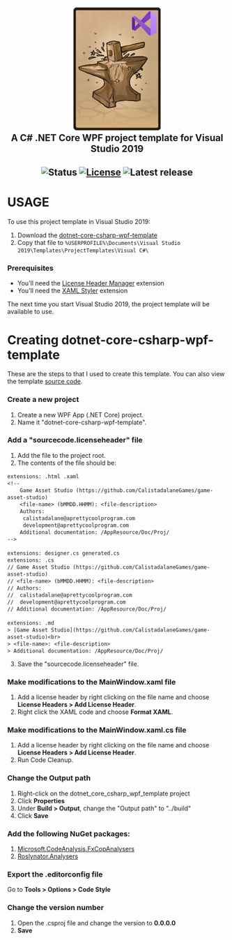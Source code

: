 <h2 align="center">
  <img src="repodata/img/dotnet-core-csharp-wpf-template-logo.png" alt="C# .NET Core WPF project template logo" width="200">
  <br>
  A C# .NET Core WPF project template for Visual Studio 2019
  <br>
</h2>

<h2 align="center">

  ![Status](https://img.shields.io/badge/status-active-brightgreen.svg)
  [![License](https://img.shields.io/badge/license-Apache%202.0-blue.svg)](https://www.apache.org/licenses/LICENSE-2.0)
  ![Latest release](https://img.shields.io/badge/latest%20release-b200727-blue.svg)

</h2>

# USAGE
To use this project template in Visual Studio 2019:
1. Download the [dotnet-core-csharp-wpf-template](export/dotnet-core-csharp-wpf-template.zip)
2. Copy that file to `%USERPROFILE%\Documents\Visual Studio 2019\Templates\ProjectTemplates\Visual C#\`

### Prerequisites
* You'll need the [License Header Manager](https://marketplace.visualstudio.com/items?itemName=StefanWenig.LicenseHeaderManager) extension
* You'll need the [XAML Styler](https://marketplace.visualstudio.com/items?itemName=TeamXavalon.XAMLStyler) extension

The next time you start Visual Studio 2019, the project template will be available to use.

# Creating dotnet-core-csharp-wpf-template
These are the steps to that I used to create this template. You can also view the template [source code](src).

### Create a new project
1. Create a new WPF App (.NET Core) project.
2. Name it "dotnet-core-csharp-wpf-template".

### Add a "sourcecode.licenseheader" file
1. Add the file to the project root.
2. The contents of the file should be:
```
﻿extensions: .html .xaml
<!--
	Game Asset Studio (https://github.com/CalistadalaneGames/game-asset-studio)
	<file-name> (bMMDD.HHMM): <file-description>
	Authors:
	 calistadalane@aprettycoolprogram.com
	 development@aprettycoolprogram.com
	Additional documentation: /AppResource/Doc/Proj/
-->

extensions: designer.cs generated.cs
extensions: .cs
// Game Asset Studio (https://github.com/CalistadalaneGames/game-asset-studio)
// <file-name> (bMMDD.HHMM): <file-description>
// Authors:
//	calistadalane@aprettycoolprogram.com
//	development@aprettycoolprogram.com
// Additional documentation: /AppResource/Doc/Proj/

extensions: .md
> [Game Asset Studio](https://github.com/CalistadalaneGames/game-asset-studio)<br>
> <file-name>: <file-description>
> Additional documentation: /AppResource/Doc/Proj/

```
3. Save the "sourcecode.licenseheader" file.

### Make modifications to the MainWindow.xaml file
1. Add a license header by right clicking on the file name and choose **License Headers > Add License Header**.
2. Right click the XAML code and choose **Format XAML**.

### Make modifications to the MainWindow.xaml.cs file
1. Add a license header by right clicking on the file name and choose **License Headers > Add License Header**.
2. Run Code Cleanup.

### Change the Output path
1. Right-click on the dotnet_core_csharp_wpf_template project
2. Click **Properties**
3. Under **Build > Output**, change the "Output path" to "../build"
4. Click **Save**

### Add the following NuGet packages:
1. [Microsoft.CodeAnalysis.FxCopAnalysers](https://github.com/dotnet/roslyn-analyzers)
2. [Roslynator.Analysers](https://github.com/JosefPihrt/Roslynator)

### Export the .editorconfig file
Go to **Tools > Options > Code Style**

### Change the version number
1. Open the .csproj file and change the version to **0.0.0.0**
2. **Save**